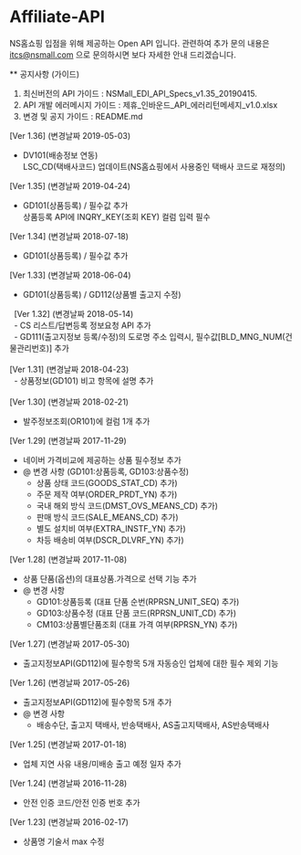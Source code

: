 # Affiliate-API

 NS홈쇼핑 입점을 위해 제공하는 Open API 입니다.
 관련하여 추가 문의 내용은 itcs@nsmall.com 으로 문의하시면 보다 자세한 안내 드리겠습니다.

** 공지사항 (가이드)
  1. 최신버전의 API 가이드 : NSMall_EDI_API_Specs_v1.35_20190415.
  2. API 개발 에러메시지 가이드 : 제휴_인바운드_API_에러리턴메세지_v1.0.xlsx
  3. 변경 및 공지 가이드 : README.md

  [Ver 1.36] (변경날짜 2019-05-03)
   - DV101(배송정보 연동)<br>
     LSC_CD(택배사코드) 업데이트(NS홈쇼핑에서 사용중인 택배사 코드로 재정의)

  [Ver 1.35] (변경날짜 2019-04-24)
   - GD101(상품등록) / 필수값 추가<br>
     상품등록 API에 INQRY_KEY(조회 KEY) 컬럼 입력 필수
  
  [Ver 1.34] (변경날짜 2018-07-18)
   - GD101(상품등록) / 필수값 추가
  
  [Ver 1.33] (변경날짜 2018-06-04)
   - GD101(상품등록) / GD112(상품별 출고지 수정)

   [Ver 1.32] (변경날짜 2018-05-14)<br>
   - CS 리스트/답변등록 정보요청 API 추가<br>
   - GD111(출고지정보 등록/수정)의 도로명 주소 입력시, 필수값[BLD_MNG_NUM(건물관리번호)] 추가<br>
   <br>
   [Ver 1.31] (변경날짜 2018-04-23)<br>
   - 상품정보(GD101) 비고 항목에 설명 추가<br>
  <br>
   [Ver 1.30] (변경날짜 2018-02-21)
   - 발주정보조회(OR101)에 컬럼 1개 추가
   
   [Ver 1.29] (변경날짜 2017-11-29)
   -  네이버 가격비교에 제공하는 상품 필수정보 추가
   -  @ 변경 사항 (GD101:상품등록, GD103:상품수정)
      - 상품 상태 코드(GOODS_STAT_CD) 추가) 
      - 주문 제작 여부(ORDER_PRDT_YN) 추가) 
      - 국내 해외 방식 코드(DMST_OVS_MEANS_CD) 추가)
      - 판매 방식 코드(SALE_MEANS_CD) 추가)
      - 별도 설치비 여부(EXTRA_INSTF_YN) 추가) 
      - 차등 배송비 여부(DSCR_DLVRF_YN) 추가) 
      
   [Ver 1.28] (변경날짜 2017-11-08)
   -  상품 단품(옵션)의 대표상품.가격으로 선택 기능 추가
   -  @ 변경 사항
      - GD101:상품등록 (대표 단품 순번(RPRSN_UNIT_SEQ) 추가)
      - GD103:상품수정 (대표 단품 코드(RPRSN_UNIT_CD) 추가)
      - CM103:상품별단품조회 (대표 가격 여부(RPRSN_YN) 추가)
       
   [Ver 1.27] (변경날짜 2017-05-30)
   -  출고지정보API(GD112)에 필수항목 5개
      자동승인 업체에 대한 필수 제외 기능
  
  [Ver 1.26] (변경날짜 2017-05-26)
  -  출고지정보API(GD112)에 필수항목 5개 추가
   -  @ 변경 사항
      - 배송수단, 출고지 택배사, 반송택배사, AS출고지택배사, AS반송택배사

  [Ver 1.25] (변경날짜 2017-01-18)
  - 업체 지연 사유 내용/미배송 출고 예정 일자 추가
 
 [Ver 1.24] (변경날짜 2016-11-28) 
 - 안전 인증 코드/안전 인증 번호 추가
 
 [Ver 1.23] (변경날짜 2016-02-17)
  - 상품명 기술서 max 수정

